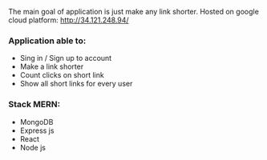 The main goal of application is just make any link shorter.
Hosted on google cloud platform: http://34.121.248.94/

### Application able to:
 - Sing in / Sign up to account
 - Make a link shorter
 - Count clicks on short link
 - Show all short links for every user


### Stack MERN:
 - MongoDB
 - Express js
 - React
 - Node js
